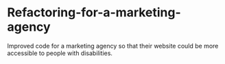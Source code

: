 # Refactoring-for-a-marketing-agency
Improved code for a marketing agency so that their website could be more accessible to people with disabilities.
